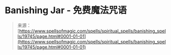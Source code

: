 <!--yml

category: 未分类

date: 2024-06-12 19:01:59

-->

# Banishing Jar - 免费魔法咒语

> 来源：[https://www.spellsofmagic.com/spells/spiritual_spells/banishing_spells/19745/page.html#0001-01-01](https://www.spellsofmagic.com/spells/spiritual_spells/banishing_spells/19745/page.html#0001-01-01)
